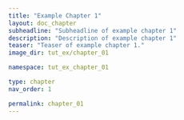 ```yaml
---
title: "Example Chapter 1"
layout: doc_chapter
subheadline: "Subheadline of example chapter 1"
description: "Description of example chapter 1"
teaser: "Teaser of example chapter 1."
image_dir: tut_ex/chapter_01

namespace: tut_ex_chapter_01

type: chapter
nav_order: 1

permalink: chapter_01
---
```


